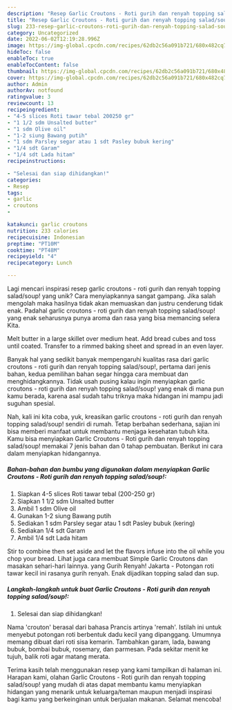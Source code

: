 ```yaml
---
description: "Resep Garlic Croutons - Roti gurih dan renyah topping salad/soup! yang Enak"
title: "Resep Garlic Croutons - Roti gurih dan renyah topping salad/soup! yang Enak"
slug: 233-resep-garlic-croutons-roti-gurih-dan-renyah-topping-salad-soup-yang-enak
category: Uncategorized
date: 2022-06-02T12:19:28.996Z
image: https://img-global.cpcdn.com/recipes/62db2c56a091b721/680x482cq70/garlic-croutons-roti-gurih-dan-renyah-topping-saladsoup-foto-resep-utama.jpg
hideToc: false
enableToc: true
enableTocContent: false
thumbnail: https://img-global.cpcdn.com/recipes/62db2c56a091b721/680x482cq70/garlic-croutons-roti-gurih-dan-renyah-topping-saladsoup-foto-resep-utama.jpg
cover: https://img-global.cpcdn.com/recipes/62db2c56a091b721/680x482cq70/garlic-croutons-roti-gurih-dan-renyah-topping-saladsoup-foto-resep-utama.jpg
author: Admin
authorAv: notfound
ratingvalue: 3
reviewcount: 13
recipeingredient:
- "4-5 slices Roti tawar tebal 200250 gr"
- "1 1/2 sdm Unsalted butter"
- "1 sdm Olive oil"
- "1-2 siung Bawang putih"
- "1 sdm Parsley segar atau 1 sdt Pasley bubuk kering"
- "1/4 sdt Garam"
- "1/4 sdt Lada hitam"
recipeinstructions:

- "Selesai dan siap dihidangkan!"
categories:
- Resep
tags:
- garlic
- croutons
- 

katakunci: garlic croutons  
nutrition: 233 calories
recipecuisine: Indonesian
preptime: "PT10M"
cooktime: "PT48M"
recipeyield: "4"
recipecategory: Lunch

---
```





Lagi mencari inspirasi resep garlic croutons - roti gurih dan renyah topping salad/soup! yang unik? Cara menyiapkannya sangat gampang. Jika salah mengolah maka hasilnya tidak akan memuaskan dan justru cenderung tidak enak. Padahal garlic croutons - roti gurih dan renyah topping salad/soup! yang enak seharusnya punya aroma dan rasa yang bisa memancing selera Kita.





Melt butter in a large skillet over medium heat. Add bread cubes and toss until coated. Transfer to a rimmed baking sheet and spread in an even layer.

Banyak hal yang sedikit banyak mempengaruhi kualitas rasa dari garlic croutons - roti gurih dan renyah topping salad/soup!, pertama dari jenis bahan, kedua pemilihan bahan segar hingga cara membuat dan menghidangkannya. Tidak usah pusing kalau ingin menyiapkan garlic croutons - roti gurih dan renyah topping salad/soup! yang enak di mana pun kamu berada, karena asal sudah tahu triknya maka hidangan ini mampu jadi suguhan spesial.






Nah, kali ini kita coba, yuk, kreasikan garlic croutons - roti gurih dan renyah topping salad/soup! sendiri di rumah. Tetap berbahan sederhana, sajian ini bisa memberi manfaat untuk membantu menjaga kesehatan tubuh kita. Kamu bisa menyiapkan Garlic Croutons - Roti gurih dan renyah topping salad/soup! memakai 7 jenis bahan dan 0 tahap pembuatan. Berikut ini cara dalam menyiapkan hidangannya.

<!--inarticleads1-->

##### Bahan-bahan dan bumbu yang digunakan dalam menyiapkan Garlic Croutons - Roti gurih dan renyah topping salad/soup!:

1. Siapkan 4-5 slices Roti tawar tebal (200-250 gr)
1. Siapkan 1 1/2 sdm Unsalted butter
1. Ambil 1 sdm Olive oil
1. Gunakan 1-2 siung Bawang putih
1. Sediakan 1 sdm Parsley segar atau 1 sdt Pasley bubuk (kering)
1. Sediakan 1/4 sdt Garam
1. Ambil 1/4 sdt Lada hitam


Stir to combine then set aside and let the flavors infuse into the oil while you chop your bread. Lihat juga cara membuat Simple Garlic Croutons dan masakan sehari-hari lainnya. yang Gurih Renyah! Jakarta - Potongan roti tawar kecil ini rasanya gurih renyah. Enak dijadikan topping salad dan sup. 

<!--inarticleads2-->

##### Langkah-langkah untuk buat Garlic Croutons - Roti gurih dan renyah topping salad/soup!:


1. Selesai dan siap dihidangkan!

Nama &#39;crouton&#39; berasal dari bahasa Prancis artinya &#39;remah&#39;. Istilah ini untuk menyebut potongan roti berbentuk dadu kecil yang dipanggang. Umumnya memang dibuat dari roti sisa kemarin. Tambahkan garam, lada, bawang bubuk, bombai bubuk, rosemary, dan parmesan. Pada sekitar menit ke tujuh, balik roti agar matang merata. 

Terima kasih telah menggunakan resep yang kami tampilkan di halaman ini. Harapan kami, olahan Garlic Croutons - Roti gurih dan renyah topping salad/soup! yang mudah di atas dapat membantu kamu menyiapkan hidangan yang menarik untuk keluarga/teman maupun menjadi inspirasi bagi kamu yang berkeinginan untuk berjualan makanan. Selamat mencoba!
